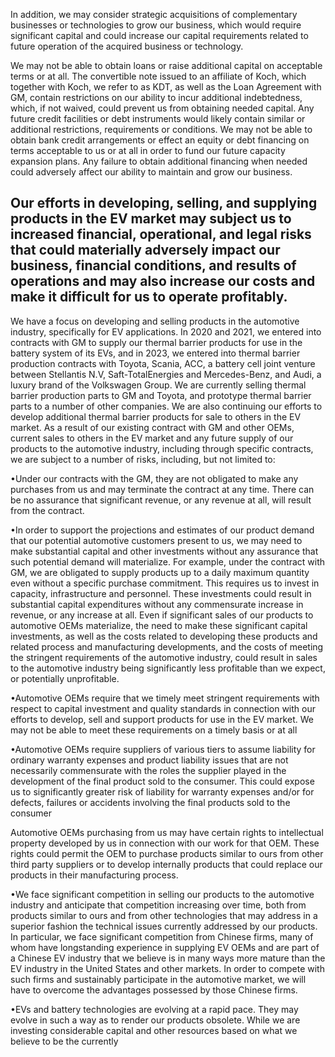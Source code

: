 In addition, we may consider strategic acquisitions of complementary businesses or technologies to grow our business, which would require significant capital and could increase our capital requirements related to future operation of the acquired business or technology.

We may not be able to obtain loans or raise additional capital on acceptable terms or at all. The convertible note issued to an affiliate of Koch, which together with Koch, we refer to as KDT, as well as the Loan Agreement with GM, contain restrictions on our ability to incur additional indebtedness, which, if not waived, could prevent us from obtaining needed capital. Any future credit facilities or debt instruments would likely contain similar or additional restrictions, requirements or conditions. We may not be able to obtain bank credit arrangements or effect an equity or debt financing on terms acceptable to us or at all in order to fund our future capacity expansion plans. Any failure to obtain additional financing when needed could adversely affect our ability to maintain and grow our business.

## Our efforts in developing, selling, and supplying products in the EV market may subject us to increased financial, operational, and legal risks that could materially adversely impact our business, financial conditions, and results of operations and may also increase our costs and make it difficult for us to operate profitably.

We have a focus on developing and selling products in the automotive industry, specifically for EV applications. In 2020 and 2021, we entered into contracts with GM to supply our thermal barrier products for use in the battery system of its EVs, and in 2023, we entered into thermal barrier production contracts with Toyota, Scania, ACC, a battery cell joint venture between Stellantis N.V, Saft-TotalEnergies and Mercedes-Benz, and Audi, a luxury brand of the Volkswagen Group. We are currently selling thermal barrier production parts to GM and Toyota, and prototype thermal barrier parts to a number of other companies. We are also continuing our efforts to develop additional thermal barrier products for sale to others in the EV market. As a result of our existing contract with GM and other OEMs, current sales to others in the EV market and any future supply of our products to the automotive industry, including through specific contracts, we are subject to a number of risks, including, but not limited to:

•Under our contracts with the GM, they are not obligated to make any purchases from us and may terminate the contract at any time. There can be no assurance that significant revenue, or any revenue at all, will result from the contract.

•In order to support the projections and estimates of our product demand that our potential automotive customers present to us, we may need to make substantial capital and other investments without any assurance that such potential demand will materialize. For example, under the contract with GM, we are obligated to supply products up to a daily maximum quantity even without a specific purchase commitment. This requires us to invest in capacity, infrastructure and personnel. These investments could result in substantial capital expenditures without any commensurate increase in revenue, or any increase at all. Even if significant sales of our products to automotive OEMs materialize, the need to make these significant capital investments, as well as the costs related to developing these products and related process and manufacturing developments, and the costs of meeting the stringent requirements of the automotive industry, could result in sales to the automotive industry being significantly less profitable than we expect, or potentially unprofitable.

•Automotive OEMs require that we timely meet stringent requirements with respect to capital investment and quality standards in connection with our efforts to develop, sell and support products for use in the EV market. We may not be able to meet these requirements on a timely basis or at all

•Automotive OEMs require suppliers of various tiers to assume liability for ordinary warranty expenses and product liability issues that are not necessarily commensurate with the roles the supplier played in the development of the final product sold to the consumer. This could expose us to significantly greater risk of liability for warranty expenses and/or for defects, failures or accidents involving the final products sold to the consumer

 Automotive OEMs purchasing from us may have certain rights to intellectual property developed by us in connection with our work for that OEM. These rights could permit the OEM to purchase products similar to ours from other third party suppliers or to develop internally products that could replace our products in their manufacturing process.

•We face significant competition in selling our products to the automotive industry and anticipate that competition increasing over time, both from products similar to ours and from other technologies that may address in a superior fashion the technical issues currently addressed by our products. In particular, we face significant competition from Chinese firms, many of whom have longstanding experience in supplying EV OEMs and are part of a Chinese EV industry that we believe is in many ways more mature than the EV industry in the United States and other markets. In order to compete with such firms and sustainably participate in the automotive market, we will have to overcome the advantages possessed by those Chinese firms.

•EVs and battery technologies are evolving at a rapid pace. They may evolve in such a way as to render our products obsolete. While we are investing considerable capital and other resources based on what we believe to be the currently